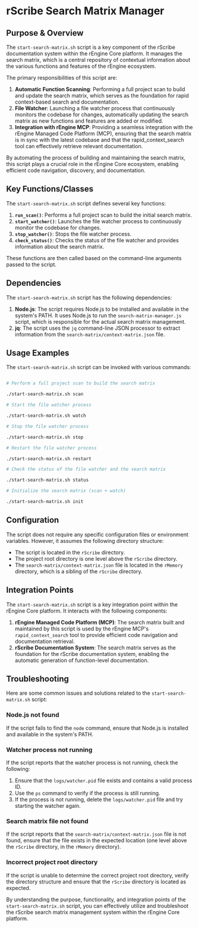 # rScribe Search Matrix Manager

## Purpose & Overview

The `start-search-matrix.sh` script is a key component of the rScribe documentation system within the rEngine Core platform. It manages the search matrix, which is a central repository of contextual information about the various functions and features of the rEngine ecosystem.

The primary responsibilities of this script are:

1. **Automatic Function Scanning**: Performing a full project scan to build and update the search matrix, which serves as the foundation for rapid context-based search and documentation.
2. **File Watcher**: Launching a file watcher process that continuously monitors the codebase for changes, automatically updating the search matrix as new functions and features are added or modified.
3. **Integration with rEngine MCP**: Providing a seamless integration with the rEngine Managed Code Platform (MCP), ensuring that the search matrix is in sync with the latest codebase and that the rapid_context_search tool can effectively retrieve relevant documentation.

By automating the process of building and maintaining the search matrix, this script plays a crucial role in the rEngine Core ecosystem, enabling efficient code navigation, discovery, and documentation.

## Key Functions/Classes

The `start-search-matrix.sh` script defines several key functions:

1. **`run_scan()`**: Performs a full project scan to build the initial search matrix.
2. **`start_watcher()`**: Launches the file watcher process to continuously monitor the codebase for changes.
3. **`stop_watcher()`**: Stops the file watcher process.
4. **`check_status()`**: Checks the status of the file watcher and provides information about the search matrix.

These functions are then called based on the command-line arguments passed to the script.

## Dependencies

The `start-search-matrix.sh` script has the following dependencies:

1. **Node.js**: The script requires Node.js to be installed and available in the system's PATH. It uses Node.js to run the `search-matrix-manager.js` script, which is responsible for the actual search matrix management.
2. **jq**: The script uses the `jq` command-line JSON processor to extract information from the `search-matrix/context-matrix.json` file.

## Usage Examples

The `start-search-matrix.sh` script can be invoked with various commands:

```bash

# Perform a full project scan to build the search matrix

./start-search-matrix.sh scan

# Start the file watcher process

./start-search-matrix.sh watch

# Stop the file watcher process

./start-search-matrix.sh stop

# Restart the file watcher process

./start-search-matrix.sh restart

# Check the status of the file watcher and the search matrix

./start-search-matrix.sh status

# Initialize the search matrix (scan + watch)

./start-search-matrix.sh init
```

## Configuration

The script does not require any specific configuration files or environment variables. However, it assumes the following directory structure:

- The script is located in the `rScribe` directory.
- The project root directory is one level above the `rScribe` directory.
- The `search-matrix/context-matrix.json` file is located in the `rMemory` directory, which is a sibling of the `rScribe` directory.

## Integration Points

The `start-search-matrix.sh` script is a key integration point within the rEngine Core platform. It interacts with the following components:

1. **rEngine Managed Code Platform (MCP)**: The search matrix built and maintained by this script is used by the rEngine MCP's `rapid_context_search` tool to provide efficient code navigation and documentation retrieval.
2. **rScribe Documentation System**: The search matrix serves as the foundation for the rScribe documentation system, enabling the automatic generation of function-level documentation.

## Troubleshooting

Here are some common issues and solutions related to the `start-search-matrix.sh` script:

### Node.js not found

If the script fails to find the `node` command, ensure that Node.js is installed and available in the system's PATH.

### Watcher process not running

If the script reports that the watcher process is not running, check the following:

1. Ensure that the `logs/watcher.pid` file exists and contains a valid process ID.
2. Use the `ps` command to verify if the process is still running.
3. If the process is not running, delete the `logs/watcher.pid` file and try starting the watcher again.

### Search matrix file not found

If the script reports that the `search-matrix/context-matrix.json` file is not found, ensure that the file exists in the expected location (one level above the `rScribe` directory, in the `rMemory` directory).

### Incorrect project root directory

If the script is unable to determine the correct project root directory, verify the directory structure and ensure that the `rScribe` directory is located as expected.

By understanding the purpose, functionality, and integration points of the `start-search-matrix.sh` script, you can effectively utilize and troubleshoot the rScribe search matrix management system within the rEngine Core platform.
